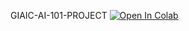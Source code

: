 GIAIC-AI-101-PROJECT
[![Open In Colab](https://colab.research.google.com/assets/colab-badge.svg)](https://colab.research.google.com/drive/1zFawtfBwSaK3E1v7KaYQUKMrhiSvRJ1p)
